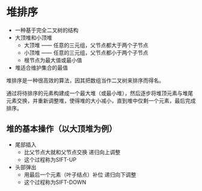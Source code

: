 # 堆排序

- 一种基于完全二叉树的结构
- 大顶堆和小顶堆
  - 大顶堆 —— 任意的三元组，父节点都大于两个子节点
  - 小顶堆 —— 任意的三元组，父节点都小于两个子节点
  - 根节点为最大值或最小值
- 堆适合维护集合的最值

堆排序是一种很高效的算法，因其把数组当作二叉树来排序而得名。

通过将待排序的元素构建成一个最大堆（或最小堆），然后逐步将堆顶元素与堆尾元素交换，并重新调整堆，使得堆的大小减小，直到堆中仅剩一个元素，最后完成排序。

## 堆的基本操作（以大顶堆为例）

- 尾部插入
  - 比父节点大就和父节点交换 递归向上调整
  - 这个过程称为SIFT-UP
- 头部弹出
  - 用最后一个元素（叶子结点）补位 递归向下调整
  - 这个过程称为SIFT-DOWN

